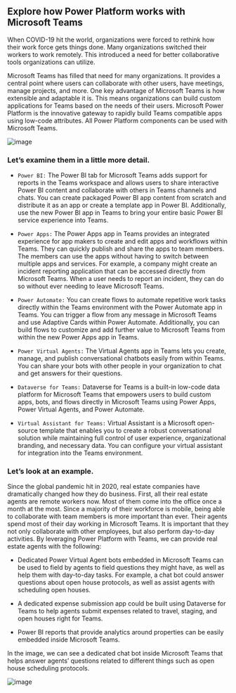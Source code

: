 ## Explore how Power Platform works with Microsoft Teams

When COVID-19 hit the world, organizations were forced to rethink how their work force gets things done. Many organizations switched their workers to work remotely. This introduced a need for better collaborative tools organizations can utilize.

Microsoft Teams has filled that need for many organizations. It provides a central point where users can collaborate with other users, have meetings, manage projects, and more. One key advantage of Microsoft Teams is how extensible and adaptable it is. This means organizations can build custom applications for Teams based on the needs of their users. Microsoft Power Platform is the innovative gateway to rapidly build Teams compatible apps using low-code attributes. All Power Platform components can be used with Microsoft Teams.

![image](https://github.com/adeleke123/Power-Platform/assets/51156057/fb10b6c5-1dbb-4e5a-bc45-d2254825855e)

### Let’s examine them in a little more detail.

+ `Power BI:` The Power BI tab for Microsoft Teams adds support for reports in the Teams workspace and allows users to share interactive Power BI content and collaborate with others in Teams channels and chats. You can create packaged Power BI app content from scratch and distribute it as an app or create a template app in Power BI. Additionally, use the new Power BI app in Teams to bring your entire basic Power BI service experience into Teams.

+ `Power Apps:` The Power Apps app in Teams provides an integrated experience for app makers to create and edit apps and workflows within Teams. They can quickly publish and share the apps to team members. The members can use the apps without having to switch between multiple apps and services. For example, a company might create an incident reporting application that can be accessed directly from Microsoft Teams. When a user needs to report an incident, they can do so without ever needing to leave Microsoft Teams.

+ `Power Automate:` You can create flows to automate repetitive work tasks directly within the Teams environment with the Power Automate app in Teams. You can trigger a flow from any message in Microsoft Teams and use Adaptive Cards within Power Automate. Additionally, you can build flows to customize and add further value to Microsoft Teams from within the new Power Apps app in Teams.

+ `Power Virtual Agents:` The Virtual Agents app in Teams lets you create, manage, and publish conversational chatbots easily from within Teams. You can share your bots with other people in your organization to chat and get answers for their questions.

+ `Dataverse for Teams:` Dataverse for Teams is a built-in low-code data platform for Microsoft Teams that empowers users to build custom apps, bots, and flows directly in Microsoft Teams using Power Apps, Power Virtual Agents, and Power Automate.

+ `Virtual Assistant for Teams:` Virtual Assistant is a Microsoft open-source template that enables you to create a robust conversational solution while maintaining full control of user experience, organizational branding, and necessary data. You can configure your virtual assistant for integration into the Teams environment.

### Let’s look at an example.

Since the global pandemic hit in 2020, real estate companies have dramatically changed how they do business. First, all their real estate agents are remote workers now. Most of them come into the office once a month at the most. Since a majority of their workforce is mobile, being able to collaborate with team members is more important than ever. Their agents spend most of their day working in Microsoft Teams. It is important that they not only collaborate with other employees, but also perform day-to-day activities. By leveraging Power Platform with Teams, we can provide real estate agents with the following:

+ Dedicated Power Virtual Agent bots embedded in Microsoft Teams can be used to field by agents to field questions they might have, as well as help them with day-to-day tasks. For example, a chat bot could answer questions about open house protocols, as well as assist agents with scheduling open houses.

+ A dedicated expense submission app could be built using Dataverse for Teams to help agents submit expenses related to travel, staging, and open houses right for Teams.

+ Power BI reports that provide analytics around properties can be easily embedded inside Microsoft Teams.

In the image, we can see a dedicated chat bot inside Microsoft Teams that helps answer agents’ questions related to different things such as open house scheduling protocols.

![image](https://github.com/adeleke123/Power-Platform/assets/51156057/0567c69b-a600-46d6-979a-0f2925227951)
